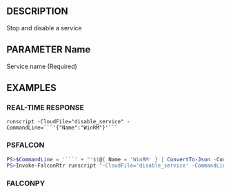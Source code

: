 ## DESCRIPTION
Stop and disable a service

## PARAMETER Name
Service name (Required)

## EXAMPLES

### REAL-TIME RESPONSE
```
runscript -CloudFile="disable_service" -CommandLine=```'{"Name":"WinRM"}'```
```
### PSFALCON
```powershell
PS>$CommandLine = '```' + "'$(@{ Name = 'WinRM' } | ConvertTo-Json -Compress)'" + '```'
PS>Invoke-FalconRtr runscript "-CloudFile='disable_service' -CommandLine=$CommandLine" -HostId <id>, <id>
```
### FALCONPY